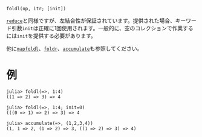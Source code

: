 ```
foldl(op, itr; [init])
```

[`reduce`](@ref)と同様ですが、左結合性が保証されています。提供された場合、キーワード引数`init`は正確に1回使用されます。一般的に、空のコレクションで作業するには`init`を提供する必要があります。

他に[`mapfoldl`](@ref)、[`foldr`](@ref)、[`accumulate`](@ref)も参照してください。

# 例

```jldoctest
julia> foldl(=>, 1:4)
((1 => 2) => 3) => 4

julia> foldl(=>, 1:4; init=0)
(((0 => 1) => 2) => 3) => 4

julia> accumulate(=>, (1,2,3,4))
(1, 1 => 2, (1 => 2) => 3, ((1 => 2) => 3) => 4)
```
